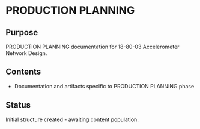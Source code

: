 # PRODUCTION PLANNING

## Purpose
PRODUCTION PLANNING documentation for 18-80-03 Accelerometer Network Design.

## Contents
- Documentation and artifacts specific to PRODUCTION PLANNING phase

## Status
Initial structure created - awaiting content population.
